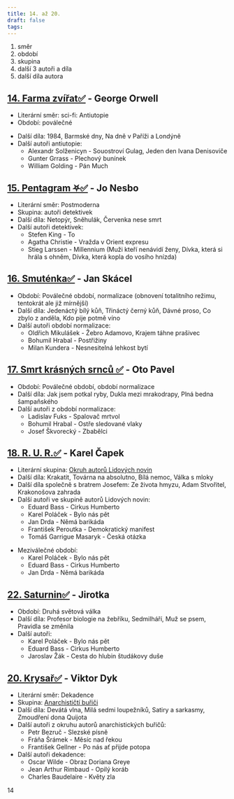 ```yaml
---
title: 14. až 20.
draft: false
tags:
---
```

 1. směr
2. období
3. skupina
4. další 3 autoři a díla
5. další díla autora
## [14. Farma zvířat✅](14.%20Farma%20zvířat✅.md) - George Orwell
- Literární směr: sci-fi: Antiutopie
- Období: poválečné
* Další díla: 1984, Barmské dny, Na dně v Paříži a Londýně
* Další autoři antiutopie:
	* Alexandr Solženicyn - Souostroví Gulag, Jeden den Ivana Denisoviče
	* Gunter Grrass - Plechový bunínek
	* William Golding - Pán Much
## [15. Pentagram ⛧✅](15.%20Pentagram%20⛧✅.md) - Jo Nesbo
* Literární směr: Postmoderna
* Skupina: autoři detektivek
* Další díla: Netopýr, Sněhulák, Červenka nese smrt
* Další autoři detektivek:
	* Stefen King - To
	* Agatha Christie - Vražda v Orient expresu
	* Stieg Larssen - Millennium (Muži kteří nenávidí ženy, Dívka, která si hrála s ohněm, Dívka, která kopla do vosího hnízda)
## [16. Smuténka✅](16.%20Smuténka✅.md) - Jan Skácel
* Období: Poválečné období, normalizace (obnovení totalitního režimu, tentokrát ale již mírnější)
* Další díla: Jedenáctý bílý kůň, Třináctý černý kůň, Dávné proso, Co zbylo z anděla, Kdo pije potmě víno
* Další autoři období normalizace:
	* Oldřich Mikulášek - Žebro Adamovo, Krajem táhne prašivec
	* Bohumil Hrabal - Postřižiny
	* Milan Kundera - Nesnesitelná lehkost bytí
## [17. Smrt krásných srnců ✅](17.%20Smrt%20krásných%20srnců%20✅.md) - Oto Pavel
* Období: Poválečné období, období normalizace
* Další díla: Jak jsem potkal ryby, Dukla mezi mrakodrapy, Plná bedna šampaňského
* Další autoři z období normalizace:
	- Ladislav Fuks - Spalovač mrtvol
	- Bohumil Hrabal - Ostře sledované vlaky
	- Josef Škvorecký - Zbabělci
## [18. R. U. R.✅](18.%20R.%20U.%20R.✅.md) - Karel Čapek
* Literární skupina: [Okruh autorů Lidových novin](Okruh%20autorů%20Lidových%20novin.md)
* Další díla: Krakatit, Továrna na absolutno, Bílá nemoc, Válka s mloky
* Další díla společně s bratrem Josefem: Ze života hmyzu, Adam Stvořitel, Krakonošova zahrada
* Další autoři ve skupině autorů Lidových novin:
	 * Eduard Bass - Cirkus Humberto
	 * Karel Poláček - Bylo nás pět
	 * Jan Drda - Němá barikáda
	 - František Peroutka - Demokratický manifest
	 - Tomáš Garrigue Masaryk - Česká otázka
- Meziválečné období:
	- Karel Poláček - Bylo nás pět
	- Eduard Bass - Cirkus Humberto
	- Jan Drda - Němá barikáda
## [22. Saturnin✅](22.%20Saturnin✅.md) - Jirotka
* Období: Druhá světová válka
* Další díla: Profesor biologie na žebříku, Sedmilháří, Muž se psem, Pravidla se změnila
* Další autoři:
	- Karel Poláček - Bylo nás pět
	- Eduard Bass - Cirkus Humberto
	- Jaroslav Žák - Cesta do hlubin študákovy duše
## [20. Krysař✅](20.%20Krysař✅.md) - Viktor Dyk

* Literární směr: Dekadence
* Skupina: [Anarchističtí buřiči](Anarchističtí%20buřiči.md)
* Další díla: Devátá vlna, Milá sedmi loupežníků, Satiry a sarkasmy, Zmoudření dona Quijota
* Další autoři z okruhu autorů anarchistických buřičů:
	* Petr Bezruč - Slezské písně
	* Fráňa Šrámek - Měsíc nad řekou
	* František Gellner - Po nás ať přijde potopa
* Další autoři dekadence:
	* Oscar Wilde - Obraz Doriana Greye
	* Jean Arthur Rimbaud - Opilý koráb
	* Charles Baudelaire - Květy zla

14